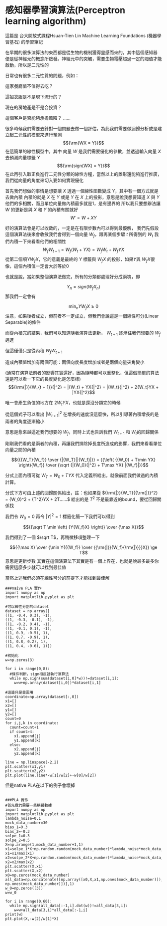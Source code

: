 # 感知器學習演算法(Perceptron learning algorithm)
這篇是 台大開放式課程Hsuan-Tien Lin Machine Learning Foundations (機器學習基石) 的學習筆記

在早期的很多演算法的東西都是從生物的機制獲得靈感而來的，其中這個感知器
便是從神經元的概念所啟發。神經元中的突觸，需要生物電壓超過一定的閥值才能啟動，所以是二元性的

日常也有很多二元性質的問題，例如：

這家餐廳值不值得去吃？

這招衣服是不是現下流行的？

現在的房地產是不是合投資？

這個客戶是否能夠承擔風險？
......

很多時候我們需要去針對一個問題去做一個評估，為此我們需要做迴歸分析或是建立起二元性的模型來進行預測
$${\rm{WX = Y}}$$
在這簡單的線性模型中，其中 向量 $W$ 是我們需要優化的參數，並透過輸入向量 $X$ 去預測向量標籤 $Y$
$${\rm{sign(WX) = Y}}$$
在此再引入取正負進行二元性分類的線性方程，當然以上的雛形還能夠進行推廣，我們從向量的角度來切入要如何實現優化

首先我們想做的事情是想要讓 $X$ 透過一個線性函數變成 $Y$，其中有一個方式就是去做內積
內積的就是 $X$ 在 $Y$ 或是 $Y$ 在 $X$ 上的投影，意思是說我想要知道 $X$ 與 $Y$ 他們的多相關，而且單位向量做內積最多就是1，是有邊界的
所以我只要想辦法讓 $W$ 的更新是與 $X$ 和 $Y$ 的內積有關就好
$$W' = W + XY$$

好的演算法會是可以收斂的，一定是在有限步數內可以得到最優解，
我們先假設這個演算法後來會收斂我們會得到一個向量 $W_f$，跟再某個步驟 $t$ 所得到的 $W_t$
我們內積一下來看看他們的相關性
$${W_f}{W_{t + 1}} = {W_f}\left( {{W_t} + YX} \right) = {W_f}{W_t} + {W_f}YX$$
從第二個項$Y{W_f}X$，它的意義是最終的 $Y$ 標籤與 $W_fX$ 的投影，如果$Y$與 $W_fX$很像，這個內積值一定會大於等於0

也就是說，當如果整個演算法做完，所有的分類都處理好分成兩塊，即

$${Y_n} = sign({W_f}{X_n})$$
那我們一定會有

$${\min_n}Y{W_f}X \ge 0$$
注意，如果後者成立，但前者不一定成立，但我們會說這是一個線性可分(Linear Separable)的條件

而從內積完的結果，我們可以知道隨著演算法更新， $W_{t+1}$ 逐漸往我們想要的 $W_{f}$ 邁進

但這僅僅只是從內積 ${W_f}{W_{t + 1}}$

造成內積值增加有兩個可能：兩個向度長度增加或者是兩個向量夾角變小

(通常在演算法前者的影響其實還好，因為隨時都可以重整化，但這個簡單的算法還是可以看一下它的長度變化是怎麼樣)
$${\rm{|}}{W_{t + 1}}{|^2} = |{W_t} + YX{|^2} = |{W_t}{|^2} + 2{W_t}YX + |YX{|^2}$$

唯一會產生負值的地方在 $2{W_t}{Y}{X}$，也就是還沒分類完的時候

從這個式子可以看出 ${|W_{t + 1}|}{^2}$ 在增長的速度沒這麼快，所以引導著內積增長的是兩者的角度逐漸縮小

意思是愈來越逼近我們想要的 $W_f$，同時上式也告訴我們 $W_{t + 1}$ 和 $W_{t}$的回歸關係

剛剛我們看的是兩者的內積，再讓我們排除掉長度所造成的影響，我們來看看單位向量之間的內積

$${{{W_T}{W_f}} \over {|{W_T}||{W_f}|}} = {{\left( {{W_0} + T\min YX} \right){W_f}} \over {\sqrt {|{W_0}{|^2} + T\max YX} |{W_f}|}}$$

分式上面內積可從 $W_T=W_0+TYX$ 代入定義所給出，就像前面我們做過的內積計算。

分式下方可由上述的回歸關係給出，註：也如果從 ${\rm{|}}{W_T}{{\rm{|}}^2} = {W_0}^2 + {T^2}YX + 2T......$ 給出的是 $T^2$ 不是最靠近的bound，要從回歸關係找

我們令 $W_0=0$ 再令 $|Y{|^2} = 1$ 標籤化簡一下我們可以得到 

$${{\sqrt T \min \left( {Y{W_f}X} \right)} \over {\max X}}$$

我們得到了一個 $\sqrt T$，再稍微移項整理一下

$${{\max X} \over {\min Y{{{W_f}} \over {{\rm{|}}{W_f}{\rm{|}}}}X}} \ge T$$
意思是更新步數 其實在這個演算法下其實是有一個上界在，也就是說最多最多你需要這麼多步就可以找到最佳值

當然上述我們必須在線性可分的前提下才能找到最佳解

```
###naive PLA 實作
import numpy as np
import matplotlib.pyplot as plt

#可以線性分割的dataset
dataset = np.array([
((1, -0.4, 0.3), -1),
((1, -0.3, -0.1), -1),
((1, -0.2, 0.4), -1),
((1, -0.1, 0.1), -1),
((1, 0.9, -0.5), 1),
((1, 0.7, -0.9), 1),
((1, 0.8, 0.2), 1),
((1, 0.4, -0.6), 1)])

#初始化
w=np.zeros(3)

for i in range(0,8):
  #條件判斷，sign相反就執行演算法
  while np.sign(sum(dataset[i,0]*w))!=dataset[i,1]:
    w=w+np.array(dataset[i,0])*dataset[i,1]

#這邊只是畫圖用
coordinate=np.array(dataset[:,0])
x1=[]
x2=[]
y1=[]
y2=[]
count=0
for i,j,k in coordinate:
  count=count+1
  if count>4:
    x1.append(j)
    y1.append(k)
  else:
    x2.append(j)
    y2.append(k)  

line = np.linspace(-2,2)
plt.scatter(x1,y1)
plt.scatter(x2,y2)
plt.plot(line,line*-w[1]/w[2]+-w[0]/w[2])
```


但是native PLA在以下的例子會壞掉
```

###PLA 實作
#首先我們需要一些模擬數據
import numpy as np
import matplotlib.pyplot as plt
lambda_noise=0.1
mock_data_number=30
bias_1=0.3
bias_2=-0.3
solpe_1=0.3
solpe_2=0.5
X=np.arange(1,mock_data_number+1,1)
x1=solpe_1*X+np.random.random(mock_data_number)*lambda_noise*mock_data_number+bias_1*mock_data_number
x1=x1/max(x1)
x2=solpe_2*X+np.random.random(mock_data_number)*lambda_noise*mock_data_number+bias_2*mock_data_number
x2=x2/max(x2)
plt.scatter(X,x1)
plt.scatter(X,x2)
x0=np.zeros(mock_data_number)
all_data=np.concatenate([np.array([x0,X,x1,np.ones(mock_data_number)]),np.array([x0,X,x2,-np.ones(mock_data_number)])],1)
w_0=np.zeros([3])
w=w_0

for i in range(0,60):
  while np.sign(all_data[:-1,i].dot(w))!=all_data[3,i]:
    w=w+all_data[3,i]*all_data[:-1,i]
print(w)
plt.plot(X,-w[2]/w[1]*X)
```









